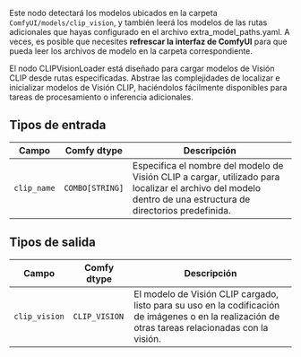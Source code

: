 Este nodo detectará los modelos ubicados en la carpeta `ComfyUI/models/clip_vision`, 
y también leerá los modelos de las rutas adicionales que hayas configurado en el archivo extra_model_paths.yaml. 
A veces, es posible que necesites **refrescar la interfaz de ComfyUI** para que pueda leer los archivos de modelo en la carpeta correspondiente.

El nodo CLIPVisionLoader está diseñado para cargar modelos de Visión CLIP desde rutas especificadas. Abstrae las complejidades de localizar e inicializar modelos de Visión CLIP, haciéndolos fácilmente disponibles para tareas de procesamiento o inferencia adicionales.

## Tipos de entrada

| Campo       | Comfy dtype | Descripción                                                                       |
|-------------|-------------|-----------------------------------------------------------------------------------|
| `clip_name` | `COMBO[STRING]` | Especifica el nombre del modelo de Visión CLIP a cargar, utilizado para localizar el archivo del modelo dentro de una estructura de directorios predefinida. |

## Tipos de salida

| Campo          | Comfy dtype     | Descripción                                                              |
|----------------|-----------------|--------------------------------------------------------------------------|
| `clip_vision`  | `CLIP_VISION`   | El modelo de Visión CLIP cargado, listo para su uso en la codificación de imágenes o en la realización de otras tareas relacionadas con la visión. |